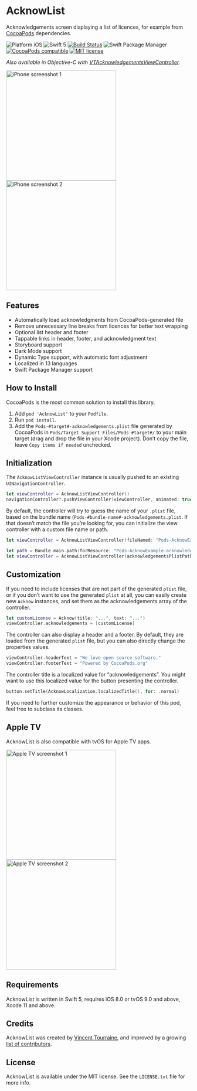 # AcknowList

Acknowledgements screen displaying a list of licences, for example from [CocoaPods](https://cocoapods.org) dependencies.

![Platform iOS](https://img.shields.io/cocoapods/p/AcknowList.svg)
![Swift 5](https://img.shields.io/badge/Swift-5-blue.svg)
[![Build Status](https://travis-ci.org/vtourraine/AcknowList.svg?branch=master)](https://travis-ci.org/vtourraine/AcknowList)
![Swift Package Manager](https://img.shields.io/badge/support-Swift_Package_Manager-orange.svg)
[![CocoaPods compatible](https://img.shields.io/cocoapods/v/AcknowList.svg)](https://cocoapods.org/pods/AcknowList)
[![MIT license](http://img.shields.io/badge/license-MIT-blue.svg)](https://github.com/vtourraine/AcknowList/raw/master/LICENSE)

_Also available in Objective-C with [VTAcknowledgementsViewController](https://github.com/vtourraine/VTAcknowledgementsViewController)._

<img alt="iPhone screenshot 1" src="https://vtourraine.github.io/VTAcknowledgementsViewController/screenshots/iPhone-X-01.png" width="300px"> <img alt="iPhone screenshot 2" src="https://vtourraine.github.io/VTAcknowledgementsViewController/screenshots/iPhone-X-02.png" width="300px">

## Features

- Automatically load acknowledgments from CocoaPods-generated file
- Remove unnecessary line breaks from licences for better text wrapping
- Optional list header and footer
- Tappable links in header, footer, and acknowledgment text
- Storyboard support
- Dark Mode support
- Dynamic Type support, with automatic font adjustment
- Localized in 13 languages
- Swift Package Manager support

## How to Install

CocoaPods is the most common solution to install this library.

1. Add `pod 'AcknowList'` to your `Podfile`.
2. Run `pod install`.
3. Add the `Pods-#target#-acknowledgements.plist` file generated by CocoaPods in `Pods/Target Support Files/Pods-#target#/` to your main target (drag and drop the file in your Xcode project). Don’t copy the file, leave `Copy items if needed` unchecked.

## Initialization

The `AcknowListViewController` instance is usually pushed to an existing `UINavigationController`.

``` swift
let viewController = AcknowListViewController()
navigationController?.pushViewController(viewController, animated: true)
```

By default, the controller will try to guess the name of your `.plist` file, based on the bundle name (`Pods-#bundle-name#-acknowledgements.plist`. If that doesn’t match the file you’re looking for, you can initialize the view controller with a custom file name or path.

``` swift
let viewController = AcknowListViewController(fileNamed: "Pods-AcknowExample-acknowledgements")
```

``` swift
let path = Bundle.main.path(forResource: "Pods-AcknowExample-acknowledgements", ofType: "plist")
let viewController = AcknowListViewController(acknowledgementsPlistPath: path)
```

## Customization

If you need to include licenses that are not part of the generated `plist` file, or if you don’t want to use the generated `plist` at all, you can easily create new `Acknow` instances, and set them as the acknowledgements array of the controller.

``` swift
let customLicense = Acknow(title: "...", text: "...")
viewController.acknowledgements = [customLicense]
```

The controller can also display a header and a footer. By default, they are loaded from the generated `plist` file, but you can also directly change the properties values.

``` swift
viewController.headerText = "We love open source software."
viewController.footerText = "Powered by CocoaPods.org"
```

The controller title is a localized value for “acknowledgements”. You might want to use this localized value for the button presenting the controller.

``` swift
button.setTitle(AcknowLocalization.localizedTitle(), for: .normal)
```

If you need to further customize the appearance or behavior of this pod, feel free to subclass its classes.

## Apple TV

AcknowList is also compatible with tvOS for Apple TV apps.

<img alt="Apple TV screenshot 1" src="https://user-images.githubusercontent.com/886053/37403710-07901b2e-2790-11e8-975f-b779fcfc3fbe.png" width="300px"> <img alt="Apple TV screenshot 2" src="https://user-images.githubusercontent.com/886053/37403711-07c83d38-2790-11e8-9f2e-84fe2d5f6bad.png" width="300px">

## Requirements

AcknowList is written in Swift 5, requires iOS 8.0 or tvOS 9.0 and above, Xcode 11 and above.

## Credits

AcknowList was created by [Vincent Tourraine](http://www.vtourraine.net), and improved by a growing [list of contributors](https://github.com/vtourraine/AcknowList/contributors).

## License

AcknowList is available under the MIT license. See the `LICENSE.txt` file for more info.
